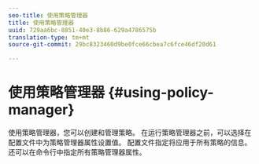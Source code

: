 ```yaml
---
seo-title: 使用策略管理器
title: 使用策略管理器
uuid: 729aa6bc-8851-40e3-8b86-629a4786575b
translation-type: tm+mt
source-git-commit: 29bc8323460d9be0fce66cbea7c6fce46df20d61

---
```



# 使用策略管理器 {#using-policy-manager}

使用策略管理器，您可以创建和管理策略。 在运行策略管理器之前，可以选择在配置文件中为策略管理器属性设置值。 配置文件指定将应用于所有策略的信息。 还可以在命令行中指定所有策略管理器属性。
